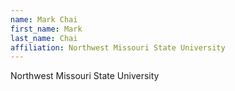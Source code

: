 ```yaml
---
name: Mark Chai
first_name: Mark
last_name: Chai
affiliation: Northwest Missouri State University
---
```


Northwest Missouri State University

